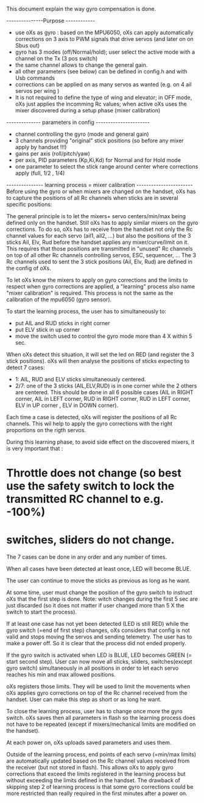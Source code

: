 This document explain the way gyro compensation is done.

---------------Purpose ------------
- use oXs as gyro : based on the MPU6050, oXs can apply automatically corrections on 3 axis to PWM signals that drive servos (and later on on Sbus out)
- gyro has 3 modes (off/Normal/hold); user select the active mode with a channel on the Tx (3 pos switch)
- the same channel allows to change the general gain.
- all other parameters (see below) can be defined in config.h and with Usb commands
- corrections can be applied on as many servos as wanted (e.g. on 4 ail servos per wing )
- It is not required to define the type of wing and elevator; in OFF mode, oXs just applies the incomming Rc values; when active oXs uses the mixer discovered during a setup phase (mixer calibration)

-------------- parameters in config ----------------------
- channel controlling the gyro (mode and general gain)
- 3 channels providing "original" stick positions (so before any mixer apply by handset !!!)
- gains per axis (roll/pitch/yaw)
- per axis, PID parameters (Kp,Ki,Kd) for Normal and for Hold mode 
- one parameter to select the stick range around center where corrections apply (full, 1/2 , 1/4) 

--------------- learning process = mixer calibration -----------------------
Before using the gyro or when mixers are changed on the handset, oXs has to capture the positions of all Rc channels when sticks are in several specific positions:

The general principle is to let the mixers+ servo centers/min/max being defined only on the handset.
Still oXs has to apply similar mixers on the gyro corrections.
To do so, oXs has to receive from the handset not only the Rc channel values for each servo (ail1, ail2, ...) but also the positions of the 3 sticks Ail, Elv, Rud before the handset applies any mixer/curve/limit on it.
This requires that those positions are transmitted in "unused" Rc channels on top of all other Rc channels controlling servos, ESC, sequencer, ...
The 3 Rc channels used to sent the 3 stick positions (Ail, Elv, Rud) are defined in the config of oXs.

To let oXs know the mixers to apply on gyro corrections and the limits to respect when gyro corrections are applied, a "learning" process also name "mixer calibration" is required. This process is not the same as the calibration of the mpu6050 (gyro sensor).

To start the learning process, the user has to simultaneously to:
- put AIL and RUD sticks in right corner
- put ELV stick in up corner
- move the switch used to control the gyro mode more than 4 X within 5 sec.

When oXs detect this situation, it will set the led on RED (and register the 3 stick positions).
oXs will then analyse the positions of sticks expecting to detect 7 cases:
- 1: AIL, RUD and ELV sticks simultaneously centered.
- 2/7: one of the 3 sticks (AIL,ELV,RUD) is in one corner while the 2 others are centered. This should be done in all 6 possible cases (AIL in RIGHT corner, AIL in LEFT corner, RUD in RIGHT corner, RUD in LEFT corner, ELV in UP corner , ELV in DOWN corner).

Each time a case is detected, oXs will register the positions of all Rc channels.
This wil help to apply the gyro corrections with the right proportions on the rigth servos.

During this learning phase, to avoid side effect on the discovered mixers, it is very important that :
# Throttle does not change (so best use the safety switch to lock the transmitted RC channel to e.g. -100%)
# switches, sliders do not change.

The 7 cases can be done in any order and any number of times.

When all cases have been detected at least once, LED will become BLUE.

The user can continue to move the sticks as previous as long as he want.

At some time, user must change the position of the gyro switch to instruct oXs that the first step is done.
Note: witch changes during the first 5 sec are just discarded (so it does not matter if user changed more than 5 X the switch to start the process).


If at least one case has not yet been detected (LED is still RED) while the gyro switch (=end of first step) changes, oXs considers that config is not valid and stops moving the servos and sending telemetry. The user has to make a power off. So it is clear that the process did not ended properly.

If the gyro switch is activated when LED is BLUE, LED becomes GREEN (= start second step).
User can now move all sticks, sliders, switches(except gyro switch) simultaneously in all positions in order to let each servo reaches his min and max allowed positions.

oXs registers those limits. They will be used to limit the movements when oXs applies gyro corrections on top of the Rc channel received from the handset.
User can make this step as short or as long he want.

To close the learning process, user has to change once more the gyro switch.
oXs saves then all parameters in flash so the learning process does not have to be repeated (except if mixers/mechanical limits are modified on the handset).

At each power on, oXs uploads saved parameters and uses them.

Outside of the learning process, end points of each servo (=min/max limits) are automatically updated based on the Rc channel values received from the receiver (but not stored in flash).
This allows oXs to apply gyro corrections that exceed the limits registered in the learning process but without exceeding the limits defined in the handset.
The drawback of skipping step 2 of learning process is that some gyro corrections could be more restricted than really required in the first minutes after a power on.
